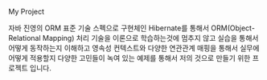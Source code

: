 My Project

자바 진영의 ORM 표준 기술 스펙으로 구현체인 Hibernate를 통해서 ORM(Object-Relational Mapping) 처리 기술을 이론으로 학습하는것에 멈추지 않고 실습을 통해서 어떻게 동작하는지 이해하고 영속성 컨텍스트와 다양한 연관관계 매핑을 통해서 실무에 어떻게 적용할지 다양한 고민들이 녹여 있는 예제를 통해서 저의 것으로 만들기 위한 프로젝트 입니다.
